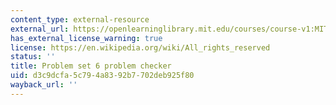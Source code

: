 ```yaml
---
content_type: external-resource
external_url: https://openlearninglibrary.mit.edu/courses/course-v1:MITx+18.05r_10+2022_Summer/courseware/week6/ps6/2?activate_block_id=block-v1%3AMITx%2B18.05r_10%2B2022_Summer%2Btype%40vertical%2Bblock%40ps6-checkvertical
has_external_license_warning: true
license: https://en.wikipedia.org/wiki/All_rights_reserved
status: ''
title: Problem set 6 problem checker
uid: d3c9dcfa-5c79-4a83-92b7-702deb925f80
wayback_url: ''
---
```

